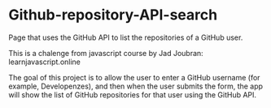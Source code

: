 # Github-repository-API-search

Page that uses the GitHub API to list the repositories of a GitHub user.

This is a chalenge from javascript course by Jad Joubran: learnjavascript.online

The goal of this project is to allow the user to enter a GitHub username (for example, Developenzes), and then when the user submits the form, the app will show the list of GitHub repositories for that user using the GitHub API.




